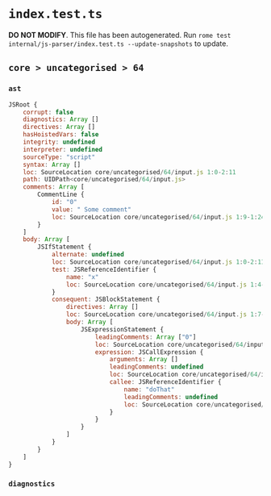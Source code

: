 # `index.test.ts`

**DO NOT MODIFY**. This file has been autogenerated. Run `rome test internal/js-parser/index.test.ts --update-snapshots` to update.

## `core > uncategorised > 64`

### `ast`

```javascript
JSRoot {
	corrupt: false
	diagnostics: Array []
	directives: Array []
	hasHoistedVars: false
	integrity: undefined
	interpreter: undefined
	sourceType: "script"
	syntax: Array []
	loc: SourceLocation core/uncategorised/64/input.js 1:0-2:11
	path: UIDPath<core/uncategorised/64/input.js>
	comments: Array [
		CommentLine {
			id: "0"
			value: " Some comment"
			loc: SourceLocation core/uncategorised/64/input.js 1:9-1:24
		}
	]
	body: Array [
		JSIfStatement {
			alternate: undefined
			loc: SourceLocation core/uncategorised/64/input.js 1:0-2:11
			test: JSReferenceIdentifier {
				name: "x"
				loc: SourceLocation core/uncategorised/64/input.js 1:4-1:5 (x)
			}
			consequent: JSBlockStatement {
				directives: Array []
				loc: SourceLocation core/uncategorised/64/input.js 1:7-2:11
				body: Array [
					JSExpressionStatement {
						leadingComments: Array ["0"]
						loc: SourceLocation core/uncategorised/64/input.js 2:0-2:9
						expression: JSCallExpression {
							arguments: Array []
							leadingComments: undefined
							loc: SourceLocation core/uncategorised/64/input.js 2:0-2:8
							callee: JSReferenceIdentifier {
								name: "doThat"
								leadingComments: undefined
								loc: SourceLocation core/uncategorised/64/input.js 2:0-2:6 (doThat)
							}
						}
					}
				]
			}
		}
	]
}
```

### `diagnostics`

```

```
